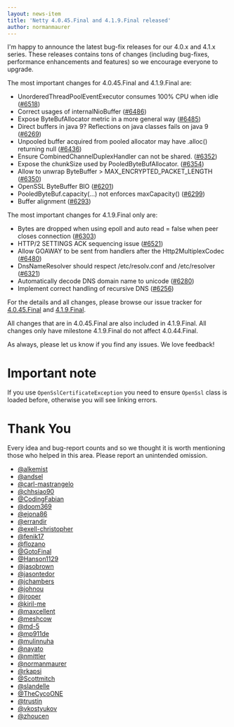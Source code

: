 ```yaml
---
layout: news-item
title: 'Netty 4.0.45.Final and 4.1.9.Final released'
author: normanmaurer
---
```


I'm happy to announce the latest bug-fix releases for our 4.0.x and 4.1.x series.
These releases contains tons of changes (including bug-fixes, performance enhancements and features) so we encourage everyone to upgrade.

The most important changes for 4.0.45.Final and 4.1.9.Final are:

* UnorderedThreadPoolEventExecutor consumes 100% CPU when idle ([#6518](https://github.com/netty/netty/pull/6518))
* Correct usages of internalNioBuffer ([#6486](https://github.com/netty/netty/pull/6486))
* Expose ByteBufAllocator metric in a more general way ([#6485](https://github.com/netty/netty/pull/6485))
* Direct buffers in java 9? Reflections on java classes fails on java 9 ([#6269](https://github.com/netty/netty/issues/6269))
* Unpooled buffer acquired from pooled allocator may have .alloc() returning null ([#6436](https://github.com/netty/netty/issues/6436))
* Ensure CombinedChannelDuplexHandler can not be shared. ([#6352](https://github.com/netty/netty/pull/6352))
* Expose the chunkSize used by PooledByteBufAllocator. ([#6354](https://github.com/netty/netty/pull/6354))
* Allow to unwrap ByteBuffer > MAX_ENCRYPTED_PACKET_LENGTH ([#6350](https://github.com/netty/netty/pull/6350))
* OpenSSL ByteBuffer BIO ([#6201](https://github.com/netty/netty/pull/6201))
* PooledByteBuf.capacity(...) not enforces maxCapacity() ([#6299](https://github.com/netty/netty/pull/6299))
* Buffer alignment ([#6293](https://github.com/netty/netty/pull/6293))

The most important changes for 4.1.9.Final only are:

* Bytes are dropped when using epoll and auto read = false when peer closes connection ([#6303](https://github.com/netty/netty/issues/6303))
* HTTP/2 SETTINGS ACK sequencing issue ([#6521](https://github.com/netty/netty/pull/6521))
* Allow GOAWAY to be sent from handlers after the Http2MultiplexCodec ([#6480](https://github.com/netty/netty/pull/6480))
* DnsNameResolver should respect /etc/resolv.conf and /etc/resolver ([#6321](https://github.com/netty/netty/pull/6321))
* Automatically decode DNS domain name to unicode ([#6280](https://github.com/netty/netty/pull/6280))
* Implement correct handling of recursive DNS ([#6256](https://github.com/netty/netty/pull/6256))

For the details and all changes, please browse our issue tracker for [4.0.45.Final](https://github.com/netty/netty/milestone/159?closed=1) and [4.1.9.Final](https://github.com/netty/netty/milestone/158?closed=1).

All changes that are in 4.0.45.Final are also included in 4.1.9.Final. All changes only have milestone 4.1.9.Final
do not affect 4.0.44.Final.

As always, please let us know if you find any issues. We love feedback!

# Important note

If you use `OpenSslCertificateException` you need to ensure `OpenSsl` class is loaded before, otherwise you will see linking errors.

# Thank You

Every idea and bug-report counts and so we thought it is worth mentioning those who helped in this area. Please report an unintended omission.


* [@alkemist](https://github.com/alkemist)  
* [@andsel](https://github.com/andsel)
* [@carl-mastrangelo](https://github.com/carl-mastrangelo)  
* [@chhsiao90](https://github.com/chhsiao90)  
* [@CodingFabian](https://github.com/CodingFabian)  
* [@doom369](https://github.com/doom369)
* [@ejona86](https://github.com/ejona86)
* [@errandir](https://github.com/errandir)
* [@exell-christopher](https://github.com/exell-christopher)  
* [@fenik17](https://github.com/fenik17)  
* [@flozano](https://github.com/flozano)
* [@GotoFinal](https://github.com/GotoFinal)
* [@Hanson1129](https://github.com/Hanson1129)
* [@jasobrown](https://github.com/jasobrown)
* [@jasontedor](https://github.com/jasontedor)
* [@jchambers](https://github.com/jchambers)
* [@johnou](https://github.com/johnou)  
* [@jroper](https://github.com/jroper)  
* [@kiril-me](https://github.com/kiril-me)  
* [@maxcellent](https://github.com/maxcellent)
* [@meshcow](https://github.com/meshcow)
* [@md-5](https://github.com/md-5)
* [@mp911de](https://github.com/mp911de)
* [@mulinnuha](https://github.com/mulinnuha)
* [@nayato](https://github.com/nayato)
* [@nmittler](https://github.com/nmittler)
* [@normanmaurer](https://github.com/normanmaurer)
* [@rkapsi](https://github.com/rkapsi)
* [@Scottmitch](https://github.com/Scottmitch)
* [@slandelle](https://github.com/slandelle)
* [@TheCycoONE](https://github.com/TheCycoONE)
* [@trustin](https://github.com/trustin)
* [@vkostyukov](https://github.com/vkostyukov)
* [@zhoucen](https://github.com/zhoucen)
